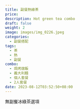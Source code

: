 ```yaml
---
title: 副餐熱綠茶
price:
description: Hot green tea combo 
draft: false
weight: 2
image: images/img_0226.jpeg
categories:
  - 副餐搭配
tags:
  - 茶
  - 熱
  - 副餐
combo:
  - 焗烤燉飯
  - 義大利麵
  - 個人套餐
  - 2人套餐
date: 2023-08-12T03:52:50+08:00
---
```


無副餐冰綠茶選項